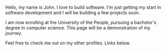 Hello, my name is John. I love to build software. I'm just getting my start in software development and I will be building a few projects soon. 

I am now enrolling at the University of the People, pursuing a bachelor's degree in computer science. This page will be a demonstration of my journey. 

Feel free to check me out on my other profiles. Links below.


